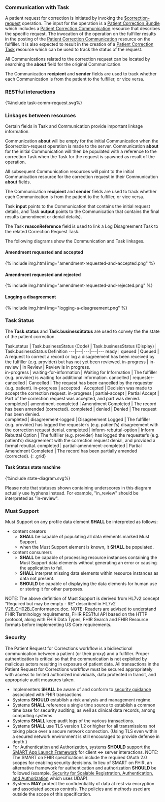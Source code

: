 ### Communication with Task

A patient request for correction is initiated by invoking the [$correction-request](OperationDefinition-correction-request.html) operation. The input for the operation is a [Patient Correction Bundle](StructureDefinition-patient-correction-bundle.html) which includes a  [Patient Correction Communication](StructureDefinition-patient-correction-communication.html) resource that describes the specific request. The invocation of the operation on the fulfiller results in the posting of the [Patient Correction Communication](StructureDefinition-patient-correction-communication.html) resource on the fulfiller.  It is also expected to result in the creation of a [Patient Correction Task](StructureDefinition-patient-correction-task.html) resource which can be used to track the status of the request. 

All Communications related to the correction request can be located by searching the **about** field for the original Communication.

The Communication **recipient** and **sender** fields are used to track whether each Communication is from the patient to the fulfiller, or vice versa.

### RESTful interactions

<div>
{%include task-comm-request.svg%}
</div>

### Linkages between resources

Certain fields in Task and Communication provide important linkage information.

Communication **about** will be empty for the initial Communication when the $correction-request operation is made to the server.  Communication **about** for the initial Communication will then be populated with a reference to the correction Task when the Task for the request is spawned as result of the operation.

All subsequent Communication resources will point to the initial Communication resource for the correction request in their Communication **about** fields.

The Communication **recipient** and **sender** fields are used to track whether each Communication is from the patient to the fulfiller, or vice versa.

Task **input** points to the Communication that contains the initial request details, and Task **output** points to the Communication that contains the final results (amendment or denial details).

The Task **reasonReference** field is used to link a Log Disagreement Task to the related Correction Request Task.

The following diagrams show the Communication and Task linkages.

#### Amendment requested and accepted

{% include img.html img="amendment-requested-and-accepted.png" %}

#### Amendment requested and rejected

{% include img.html img="amendment-requested-and-rejected.png" %}

#### Logging a disagreement

{% include img.html img="logging-a-disagreement.png" %}

### Task Status

The **Task.status** and **Task.businessStatus** are used to convey the the state of the patient correction.

Task.status | Task.businessStatus (Code) | Task.businessStatus (Display) | Task.businessStatus Definition
---|---|---|---|---
ready | queued | Queued | A request to correct a record or log a disagreement has been received by the fulfiller (e.g. provider) but has not yet been reviewed.
in-progress | in-review | In Review | Review is in progress.  
in-progress | waiting-for-information | Waiting for Information | The fulfiller (e.g. provider) is waiting for additional information.
cancelled | requester-cancelled | Cancelled | The request has been cancelled by the requester (e.g. patient).
in-progress | accepted | Accepted | Decision was made to accept the correction request.
in-progress | partial-accept | Partial Accept | Part of the correction request was accepted, and part was denied.  
completed | amendment-completed | Amendment Completed | The record has been amended (corrected).
completed | denied | Denied | The request has been denied.  
completed | disagreement-logged | Disagreement Logged | The fulfiller (e.g. provider) has logged the requester’s (e.g. patient’s) disagreement with the correction request denial.
completed | inform-rebuttal-option | Inform Rebuttal Option | The fulfiller (e.g. provider) has logged the requester’s (e.g. patient’s) disagreement with the correction request denial, and provided a formal rebuttal.
completed |  partial-amendment-completed | Partial Amendment Completed |  The record has been partially amended (corrected).
{: .grid}

#### Task Status state machine

<div>{%include state-diagram.svg%}</div>

Please note that statuses shown containing underscores in this diagram actually use hyphens instead. For example, "in_review" should be interpreted as "in-review".
### Must Support

Must Support on any profile data element **SHALL** be interpreted as follows:

* content creators  
  * **SHALL** be capable of populating all data elements marked Must Support.
  * when the Must Support element is known, it **SHALL** be populated.
* content consumers 
  * **SHALL** be capable of processing resource instances containing the Must Support data elements without generating an error or causing the application to fail. 
  * **SHALL** interpret missing data elements within resource instances as data not present.
  * **SHOULD** be capable of displaying the data elements for human use or storing it for other purposes.
  
NOTE: The above definition of Must Support is derived from HL7v2 concept “Required but may be empty - RE” described in HL7v2 V28_CH02B_Conformance.doc.
NOTE: Readers are advised to understand FHIR Terminology requirements, FHIR RESTful API based on the HTTP protocol, along with FHIR Data Types, FHIR Search and FHIR Resource formats before implementing US Core requirements.

### Security

The Patient Request for Corrections workflow is a bidirectional communication between a patient (or their proxy) and a fulfiller.  Proper authentication is critical so that the communication is not exploited by malicious actors resulting in exposure of patient data. All transactions in the Patient Request for Corrections workflow must be secured appropriately with access to limited authorized individuals, data protected in transit, and appropriate audit measures taken.

* Implementers **SHALL** be aware of and conform to [security guidance](http://hl7.org/fhir/R4/security.html) associated with FHIR transactions.  
* Systems **SHOULD** establish a risk analysis and management regime.   
* Systems **SHALL** reference a single time source to establish a common time base for security auditing, as well as clinical data records, among computing systems.
* Systems **SHALL** keep audit logs of the various transactions.
* Systems **SHALL** use TLS version 1.2 or higher for all transmissions not taking place over a secure network connection. (Using TLS even within a secured network environment is still encouraged to provide defense in depth.) 
* For Authentication and Authorization, systems **SHOULD** support the [SMART App Launch Framework](http://www.hl7.org/fhir/smart-app-launch/history.html) for client <-> server interactions. NOTE: The SMART on FHIR specifications include the required OAuth 2.0 scopes for enabling security decisions.  In lieu of SMART on FHIR, an alternative framework for authentication and authorization **SHOULD** be followed (example, [Security for Scalable Registration, Authentication, and Authorization](http://hl7.org/fhir/us/udap-security/2021Sep/b2b.html) which uses UDAP).
* Systems **MAY** protect the confidentiality of data at rest via encryption and associated access controls. The policies and methods used are outside the scope of this specification.
